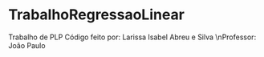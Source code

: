 # TrabalhoRegressaoLinear
Trabalho de PLP
Código feito por: Larissa Isabel Abreu e Silva
\nProfessor: João Paulo
